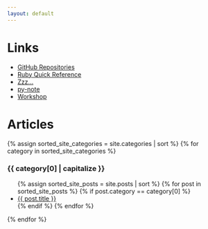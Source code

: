 ```yaml
---
layout: default
---
```


# Links

- [GitHub Repositories](https://github.com/YumaYX?tab=repositories)
- [Ruby Quick Reference](/RubyQuickReference/)
- [Zzz...](/zzz/)
- [py-note](py-note)
- [Workshop](/Workshop/)


# Articles

{% assign sorted_site_categories = site.categories | sort %}
{% for category in sorted_site_categories %}
<h3> {{ category[0] | capitalize }} </h3>
<ul>
{% assign sorted_site_posts = site.posts | sort %}
{% for post in sorted_site_posts %}
{% if post.category == category[0] %}
<li><a href="{{ site.baseurl }}{{ post.url }}">{{ post.title }}</a></li>
{% endif %}
{% endfor %}
</ul>
{% endfor %}

